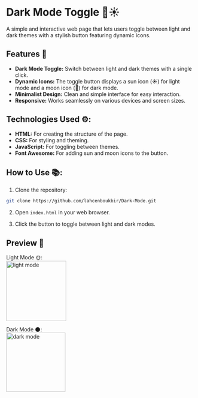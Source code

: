 # Dark Mode Toggle 🌙☀️

A simple and interactive web page that lets users toggle between light and dark themes with a stylish button featuring dynamic icons.

## Features 🌟
- **Dark Mode Toggle:** Switch between light and dark themes with a single click.
- **Dynamic Icons:** The toggle button displays a sun icon (☀️) for light mode and a moon icon (🌙) for dark mode.
- **Minimalist Design:** Clean and simple interface for easy interaction.
- **Responsive:** Works seamlessly on various devices and screen sizes.

## Technologies Used ⚙️:
- **HTML:** For creating the structure of the page.
- **CSS:** For styling and theming.
- **JavaScript:** For toggling between themes.
- **Font Awesome:** For adding sun and moon icons to the button.

## How to Use 📚:

1. Clone the repository:

```bash
git clone https://github.com/lahcenboukbir/Dark-Mode.git
```

2. Open `index.html` in your web browser.

3. Click the button to toggle between light and dark modes.

## Preview  📸
Light Mode 🌞:
<br>
<img width="160" alt="light mode" src="https://github.com/lahcenboukbir/Dark-Mode/assets/98537666/1a107329-038a-43f5-a2c2-990ae4d84a86">

Dark Mode 🌑:
<br>
<img width="158" alt="dark mode" src="https://github.com/lahcenboukbir/Dark-Mode/assets/98537666/9095fc74-5881-45f2-820e-0ea92b6ba8f4">
